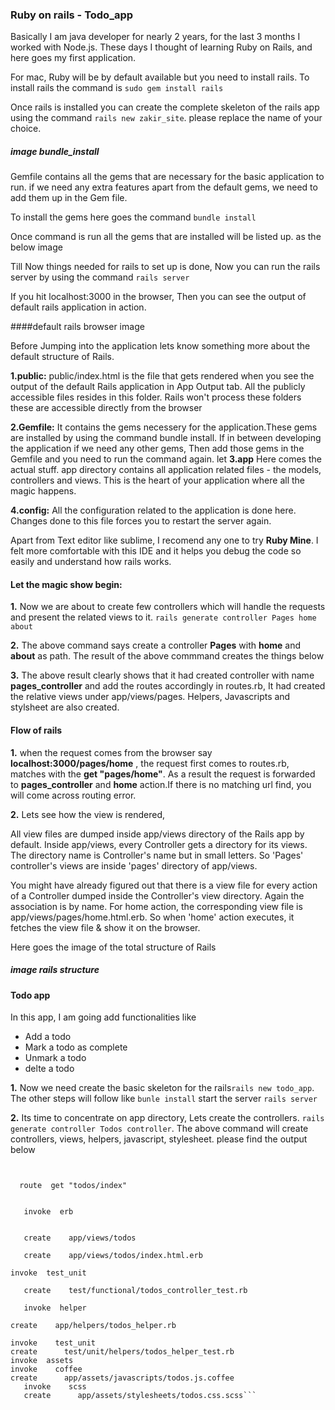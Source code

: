 ### Ruby on rails - Todo_app

Basically I am java developer for nearly 2 years, for the last 3 months I worked with Node.js.
These days I thought of learning Ruby on Rails, and here goes my first application. 

For mac, Ruby will be by default available but you need to install rails. To install rails the command is 
```sudo gem install rails```

Once rails is installed you can create the complete skeleton of the rails app using the command ```rails new zakir_site```. please replace the name of your choice.


##### image bundle_install


Gemfile contains all the gems that are necessary for the basic application to run. if we need any extra features apart from the default gems, we need to add them up in the Gem file.

To install the gems here goes the command ```bundle install ```


Once command is run all the gems that are installed will be listed up. as the below image

Till Now things needed for rails to set up is done, Now you can run the rails server by using the command ```rails server```


If you hit localhost:3000 in the browser, Then you can see the output of default rails application in action.

####default rails browser image

Before Jumping into the application lets know something more about the default structure of Rails. 

**1.public:** public/index.html is the file that gets rendered when you see the output of the default Rails application in App Output tab. All the publicly accessible files resides in this folder. Rails won't process these folders these are accessible directly from the browser

**2.Gemfile:** It contains the gems necessery for the application.These gems are installed by using the command bundle install. If in between developing the application if we need any other gems, Then add those gems in the Gemfile and you need to run the command again.
let
**3.app** Here comes the actual stuff. app directory contains all application related files - the models, controllers and views. This is the heart of your application where all the magic happens.	

**4.config:** All the configuration related to the application is done here. Changes done to this file forces you to restart the server again.


Apart from Text editor like sublime, I recomend any one to try **Ruby Mine**. I felt more comfortable with this IDE and it helps you debug the code so easily and understand how rails works.  

#### Let the magic show begin:

**1.** Now we are about to create few controllers which will handle the requests and present the related views to it.
```rails generate controller Pages home about```

**2.** The above command says create a controller **Pages** with **home** and **about** as path. The result of the above commmand creates the things below


**3.** The above result clearly shows that it had created controller with name **pages_controller** and add the routes accordingly in routes.rb, It had created the relative views under app/views/pages. Helpers, Javascripts and stylsheet are also created. 


#### Flow of rails

**1.** when the request comes from the browser say	 **localhost:3000/pages/home** , the request first comes to routes.rb, matches with the **get "pages/home"**. As a result the request is forwarded to **pages_controller** and **home** action.If there is no matching url find, you will come across routing error. 

**2.** Lets see how the view is rendered,

All view files are dumped inside app/views directory of the Rails app by default. Inside app/views, every Controller gets a directory for its views. The directory name is Controller's name but in small letters. So 'Pages' controller's views are inside 'pages' directory of app/views.

You might have already figured out that there is a view file for every action of a Controller dumped inside the Controller's view directory. Again the association is by name. For home action, the corresponding view file is app/views/pages/home.html.erb. So when 'home' action executes, it fetches the view file & show it on the browser.

Here goes the image of the total structure of Rails
##### image rails structure 




#### Todo app

In this app, I am going add functionalities like 

- Add a todo
- Mark a todo as complete
- Unmark a todo
- delte a todo

**1.** Now we need create the basic skeleton for the rails```rails new todo_app```. The other steps will follow like ```bunle install```
start the server ```rails server```

**2.** Its time to concentrate on app directory, Lets create the controllers. ```rails generate controller Todos controller```. The above command will create controllers, views, helpers, javascript, stylesheet. please find the output below

```create  app/controllers/todos_controller.rb


  route  get "todos/index"
  
  
   invoke  erb
   
   
   create    app/views/todos
   
   create    app/views/todos/index.html.erb
   
invoke  test_unit

   create    test/functional/todos_controller_test.rb
   
   invoke  helper
   
create    app/helpers/todos_helper.rb

invoke    test_unit
create      test/unit/helpers/todos_helper_test.rb
invoke  assets
invoke    coffee
create      app/assets/javascripts/todos.js.coffee
   invoke    scss
   create      app/assets/stylesheets/todos.css.scss``` 
   

